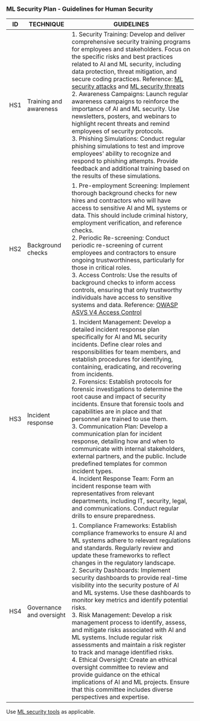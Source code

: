 ### ML Security Plan - Guidelines for Human Security

ID | TECHNIQUE | GUIDELINES
--- | --- | ---
HS1 | Training and awareness | 1. Security Training: Develop and deliver comprehensive security training programs for employees and stakeholders. Focus on the specific risks and best practices related to AI and ML security, including data protection, threat mitigation, and secure coding practices. Reference: [ML security attacks](../../ml-attacks/ml-taxonomy-cyberattacks.md) and [ML security threats](../../ml-threats/ml-threats.md) <br> 2. Awareness Campaigns: Launch regular awareness campaigns to reinforce the importance of AI and ML security. Use newsletters, posters, and webinars to highlight recent threats and remind employees of security protocols. <br> 3. Phishing Simulations: Conduct regular phishing simulations to test and improve employees' ability to recognize and respond to phishing attempts. Provide feedback and additional training based on the results of these simulations.
HS2 | Background checks | 1. Pre-employment Screening: Implement thorough background checks for new hires and contractors who will have access to sensitive AI and ML systems or data. This should include criminal history, employment verification, and reference checks. <br> 2. Periodic Re-screening: Conduct periodic re-screening of current employees and contractors to ensure ongoing trustworthiness, particularly for those in critical roles. <br> 3. Access Controls: Use the results of background checks to inform access controls, ensuring that only trustworthy individuals have access to sensitive systems and data. Reference: [OWASP ASVS V4 Access Control](https://github.com/OWASP/ASVS/blob/master/4.0/en/0x12-V4-Access-Control.md)
HS3 | Incident response | 1. Incident Management: Develop a detailed incident response plan specifically for AI and ML security incidents. Define clear roles and responsibilities for team members, and establish procedures for identifying, containing, eradicating, and recovering from incidents. <br> 2. Forensics: Establish protocols for forensic investigations to determine the root cause and impact of security incidents. Ensure that forensic tools and capabilities are in place and that personnel are trained to use them. <br> 3. Communication Plan: Develop a communication plan for incident response, detailing how and when to communicate with internal stakeholders, external partners, and the public. Include predefined templates for common incident types. <br> 4. Incident Response Team: Form an incident response team with representatives from relevant departments, including IT, security, legal, and communications. Conduct regular drills to ensure preparedness.
HS4 | Governance and oversight | 1. Compliance Frameworks: Establish compliance frameworks to ensure AI and ML systems adhere to relevant regulations and standards. Regularly review and update these frameworks to reflect changes in the regulatory landscape. <br> 2. Security Dashboards: Implement security dashboards to provide real-time visibility into the security posture of AI and ML systems. Use these dashboards to monitor key metrics and identify potential risks. <br> 3. Risk Management: Develop a risk management process to identify, assess, and mitigate risks associated with AI and ML systems. Include regular risk assessments and maintain a risk register to track and manage identified risks. <br> 4. Ethical Oversight: Create an ethical oversight committee to review and provide guidance on the ethical implications of AI and ML projects. Ensure that this committee includes diverse perspectives and expertise.

Use [ML security tools](../../tools/ml-security-tools.md) as applicable.